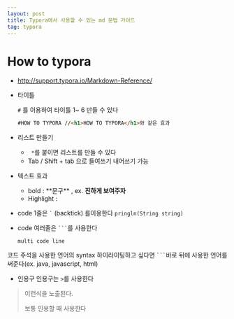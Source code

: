 ```yaml
---
layout: post
title: Typora에서 사용할 수 있는 md 문법 가이드
tag: typora
---
```

# How to typora

* http://support.typora.io/Markdown-Reference/

* 타이틀

  `#` 를 이용하여 타이틀 1~ 6 만들 수 있다

  ```html
  #HOW TO TYPORA //<h1>HOW TO TYPORA</h1>와 같은 효과
  ```

* 리스트 만들기
  * ` *`를 붙이면 리스트를 만들 수 있다
  * Tab / Shift + tab 으로 들여쓰기 내어쓰기 가능

* 텍스트 효과
  * bold : \*\*문구\*\* , ex. **진하게 보여주자**
  * Highlight : 

* code 1줄은 `` ` `` (backtick) 를이용한다 `pringln(String string)` 

* code 여러줄은 `` ``` ``를 사용한다

  ```
  multi code line
  ```
  
코드 주석을 사용한 언어의 syntax 하이라이팅하고 싶다면 `` ``` ``바로 뒤에 사용한 언어를 써준다(ex. java, javascript, html)


* 인용구
인용구는  `>`를 사용한다

> 이런식을 노출된다.
>
> 보통 인용할 때 사용한다
